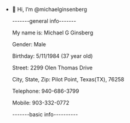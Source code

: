 - 👋 Hi, I’m @michaelginsenberg
  
  -------general info-------
    
    My name is: Michael G Ginsberg
    
    Gender: Male
    
    Birthday: 5/11/1984 (37 year old)
    
    Street: 2299 Olen Thomas Drive
    
    City, State, Zip: Pilot Point, Texas(TX), 76258
    
    Telephone: 940-686-3799
    
    Mobile: 903-332-0772
    
  -------basic info----------
  
    
<!---
michaelginsenberg/michaelginsenberg is a ✨ special ✨ repository because its `README.md` (this file) appears on your GitHub profile.
You can click the Preview link to take a look at your changes.
--->
